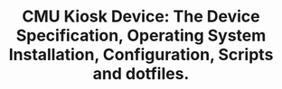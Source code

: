 # <div style="text-align: center;">CMU Kiosk Device: The Device Specification, Operating System Installation, Configuration, Scripts and dotfiles.</div>